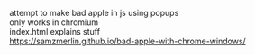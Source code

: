 attempt to make bad apple in js using popups      
only works in chromium     
index.html explains stuff    
https://samzmerlin.github.io/bad-apple-with-chrome-windows/
